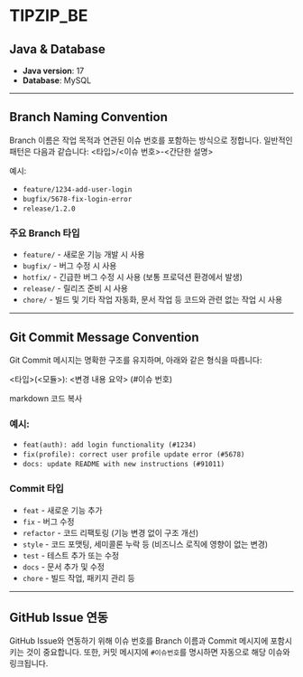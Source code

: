 # TIPZIP_BE

## Java & Database
- **Java version**: 17
- **Database**: MySQL

---

## Branch Naming Convention

Branch 이름은 작업 목적과 연관된 이슈 번호를 포함하는 방식으로 정합니다. 일반적인 패턴은 다음과 같습니다:
<타입>/<이슈 번호>-<간단한 설명>

예시:
- `feature/1234-add-user-login`
- `bugfix/5678-fix-login-error`
- `release/1.2.0`

### 주요 Branch 타입
- `feature/` - 새로운 기능 개발 시 사용
- `bugfix/` - 버그 수정 시 사용
- `hotfix/` - 긴급한 버그 수정 시 사용 (보통 프로덕션 환경에서 발생)
- `release/` - 릴리즈 준비 시 사용
- `chore/` - 빌드 및 기타 작업 자동화, 문서 작업 등 코드와 관련 없는 작업 시 사용

---

## Git Commit Message Convention

Git Commit 메시지는 명확한 구조를 유지하며, 아래와 같은 형식을 따릅니다:

<타입>(<모듈>): <변경 내용 요약> (#이슈 번호)

markdown
코드 복사

### 예시:
- `feat(auth): add login functionality (#1234)`
- `fix(profile): correct user profile update error (#5678)`
- `docs: update README with new instructions (#91011)`

### Commit 타입
- `feat` - 새로운 기능 추가
- `fix` - 버그 수정
- `refactor` - 코드 리팩토링 (기능 변경 없이 구조 개선)
- `style` - 코드 포맷팅, 세미콜론 누락 등 (비즈니스 로직에 영향이 없는 변경)
- `test` - 테스트 추가 또는 수정
- `docs` - 문서 추가 및 수정
- `chore` - 빌드 작업, 패키지 관리 등

---

## GitHub Issue 연동

GitHub Issue와 연동하기 위해 이슈 번호를 Branch 이름과 Commit 메시지에 포함시키는 것이 중요합니다. 또한, 커밋 메시지에 `#이슈번호`를 명시하면 자동으로 해당 이슈와 링크됩니다.
